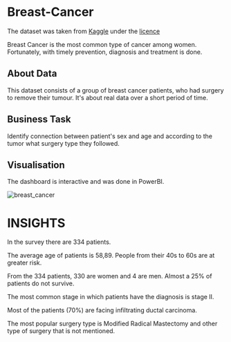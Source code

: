 # Breast-Cancer

The dataset was taken from <a href="https://www.kaggle.com/datasets/amandam1/breastcancerdataset">Kaggle</a>  under the <a href="https://creativecommons.org/publicdomain/zero/1.0/">licence</a>

Breast Cancer is the most common type of cancer among women.
Fortunately, with timely prevention, diagnosis and treatment is done.

<h2>About Data</h2>

This dataset consists of a group of breast cancer patients, who had surgery to remove their tumour.
It's about real data over a short period of time.

<h2>Business Task</h2>

Identify connection between patient's sex and age and according to the tumor what surgery type they followed.

<h2>Visualisation</h2>

The dashboard is interactive and was done in PowerBI.

![breast_cancer](https://user-images.githubusercontent.com/114480002/214540403-7999c295-f255-4d97-8b98-97113ebce44d.jpg)

<h1> INSIGHTS </h1>

In the survey there are 334 patients.

The average age of patients is 58,89. People from their 40s to 60s are at greater risk.

From the 334 patients, 330 are women and 4 are men. Almost a 25% of patients do not survive.

The most common stage in which patients have the diagnosis is stage II. 

Most of the patients (70%) are facing infiltrating ductal carcinoma.

The most popular surgery type is Modified Radical Mastectomy and other type of surgery that is not mentioned.


